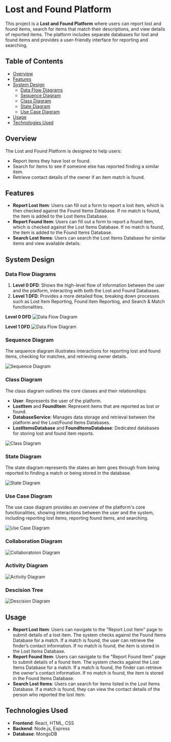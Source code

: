 # Lost and Found Platform

This project is a **Lost and Found Platform** where users can report lost and found items, search for items that match their descriptions, and view details of reported items. The platform includes separate databases for lost and found items and provides a user-friendly interface for reporting and searching.

## Table of Contents
- [Overview](#overview)
- [Features](#features)
- [System Design](#system-design)
  - [Data Flow Diagrams](#data-flow-diagrams)
  - [Sequence Diagram](#sequence-diagram)
  - [Class Diagram](#class-diagram)
  - [State Diagram](#state-diagram)
  - [Use Case Diagram](#use-case-diagram)
- [Usage](#usage)
- [Technologies Used](#technologies-used)

## Overview
The Lost and Found Platform is designed to help users:
- Report items they have lost or found.
- Search for items to see if someone else has reported finding a similar item.
- Retrieve contact details of the owner if an item match is found.


## Features
- **Report Lost Item**: Users can fill out a form to report a lost item, which is then checked against the Found Items Database. If no match is found, the item is added to the Lost Items Database.
- **Report Found Item**: Users can fill out a form to report a found item, which is checked against the Lost Items Database. If no match is found, the item is added to the Found Items Database.
- **Search Lost Items**: Users can search the Lost Items Database for similar items and view available details.

## System Design

### Data Flow Diagrams
1. **Level 0 DFD**: Shows the high-level flow of information between the user and the platform, interacting with both the Lost and Found Databases.
2. **Level 1 DFD**: Provides a more detailed flow, breaking down processes such as Lost Item Reporting, Found Item Reporting, and Search & Match functionalities.
   
**Level 0 DFD**
![Data Flow Diagram](./Diagrams/DFD-level0.png)

**Level 1 DFD**
![Data Flow Diagram](./Diagrams/DFD-level1.png)

### Sequence Diagram
The sequence diagram illustrates interactions for reporting lost and found items, checking for matches, and retrieving owner details.

![Sequence Diagram](./Diagrams/sequenceDiagram.png)

### Class Diagram
The class diagram outlines the core classes and their relationships:
- **User**: Represents the user of the platform.
- **LostItem** and **FoundItem**: Represent items that are reported as lost or found.
- **DatabaseService**: Manages data storage and retrieval between the platform and the Lost/Found Items Databases.
- **LostItemsDatabase** and **FoundItemsDatabase**: Dedicated databases for storing lost and found item reports.

![Class Diagram](./Diagrams/classDiagram.png)

### State Diagram
The state diagram represents the states an item goes through from being reported to finding a match or being stored in the database.

![State Diagram](./Diagrams/stateDiagram.png)

### Use Case Diagram
The use case diagram provides an overview of the platform's core functionalities, showing interactions between the user and the system, including reporting lost items, reporting found items, and searching.

![Use Case Diagram](./Diagrams/useCaseDiagram.png)

### Collaboration Diagram
![Collaboratoion Diagram](./Diagrams/collaboration.png)

### Activity Diagram
![Activity Diagram](./Diagrams/ActivityDiagram.png)

### Descision Tree
![Descision Diagram](./Diagrams/descisionTree.png)

## Usage
- **Report Lost Item**: Users can navigate to the "Report Lost Item" page to submit details of a lost item. The system checks against the Found Items Database for a match. If a match is found, the user can retrieve the finder’s contact information. If no match is found, the item is stored in the Lost Items Database.
- **Report Found Item**: Users can navigate to the "Report Found Item" page to submit details of a found item. The system checks against the Lost Items Database for a match. If a match is found, the finder can retrieve the owner's contact information. If no match is found, the item is stored in the Found Items Database.
- **Search Lost Items**: Users can search for items listed in the Lost Items Database. If a match is found, they can view the contact details of the person who reported the lost item.

## Technologies Used
- **Frontend**: React, HTML, CSS
- **Backend**: Node.js, Express
- **Database**: MongoDB
